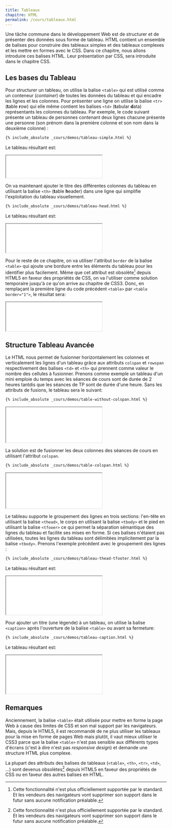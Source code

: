 ```yaml
---
title: Tableaux
chapitre: HTML
permalink: /cours/tableaux.html
---
```


Une tâche commune dans le développement Web est de structurer et de présenter
des données sous forme de tableau. HTML contient un ensemble de balises pour
construire des tableaux simples et des tableaux complexes et les mettre en
formes avec le CSS. Dans ce chapitre, nous allons introduire ces balises HTML.
Leur présentation par CSS, sera introduite dans le chapitre CSS.

Les bases du Tableau
--------------------

Pour structurer un tableau, on utilise la balise `<table>` qui est utilisé
comme un conteneur (_container_) de toutes les données du tableau et qui
encadre les lignes et les colonnes. Pour présenter une ligne on utilise la
balise `<tr>` (**t**able **r**ow) qui elle même contient les balises `<td>`
(**t**abular **d**ata) représentants les colonnes du tableau. Par exemple, le
code suivant présente un tableau de personnes contenant deux lignes chacune
présente une personne (son prénom dans la première colonne et son nom dans la
deuxième colonne) :

```html
{% include_absolute _cours/demos/tableau-simple.html %}
```

Le tableau résultant est:

<p>
  <iframe height='70' scrolling='no' src='demos/tableau-simple.html'></iframe>
</p>

On va maintenant ajouter le titre des différentes colonnes du tableau en
utilisant la balise `<th>` (**t**able **h**eader) dans une ligne qui simplifie
l'exploitation du tableau visuellement.

```html
{% include_absolute _cours/demos/tableau-head.html %}
```

Le tableau résultant est:

<p>
  <iframe height='90' scrolling='no' src='demos/tableau-head.html'></iframe>
</p>

Pour le reste de ce chapitre, on va utiliser l'attribut `border` de la balise
`<table>` qui ajoute une bordure entre les éléments du tableau pour les
identifier plus facilement.  Même que cet attribut est obsolète[^obsolete]
depuis HTML5 en faveur des propriétés de CSS, on va l'utiliser comme solution
temporaire jusqu'à ce qu'on arrive au chapitre de CSS3. Donc, en remplaçant la
première ligne du code précédent `<table>` par `<table border="1">`, le
résultat sera:

<p>
  <iframe height='90' scrolling='no' src='demos/tableau-head-with-border.html'></iframe>
</p>

Structure Tableau Avancée
-------------------------

Le HTML nous permet de fusionner horizontalement les colonnes et verticalement
les lignes d'un tableau grâce aux attributs `colspan` et `rowspan`
respectivement des balises `<td>` et `<th>` qui prennent comme valeur le nombre
des cellules à fusionner. Prenons comme exemple un tableau d'un mini emploie du
temps avec les séances de cours sont de durée de 2 heures tantdis que les
séances de TP sont de durée d'une heure. Sans les attributs de fusions, le
tableau sera le suivant:

```html
{% include_absolute _cours/demos/table-without-colspan.html %}
```

<p>
  <iframe height='110' scrolling='no' src='demos/table-without-colspan.html'></iframe>
</p>

La solution est de fusionner les deux colonnes des séances de cours en
utilisant l'attribut `colspan`.


```html
{% include_absolute _cours/demos/table-colspan.html %}
```

<p>
  <iframe height='110' scrolling='no' src='demos/table-colspan.html'></iframe>
</p>


Le tableau supporte le groupement des lignes en trois sections: l'en-tête en
utilisant la balise `<thead>`, le corps en utilisant la balise `<tbody>` et le
pied en utilisant la balise `<tfooer>` ce qui permet la séparation sémantique
des lignes du tableau et facilite ses mises en forme. Si ces balises n'étaient
pas utilisées, toutes les lignes du tableau sont délimitées implicitement par
la balise `<tbody>`. Prenons l'exemple précédent avec le groupement des lignes
:

```html
{% include_absolute _cours/demos/tableau-thead-tfooter.html %}
```

Le tableau résultant est:

<p>
  <iframe height='120' scrolling='no' src='demos/tableau-thead-tfooter.html'></iframe>
</p>

Pour ajouter un titre (une légende) à un tableau, on utilise la balise
`<caption>` après l'ouverture de la balise `<table>` ou avant sa fermeture:

```html
{% include_absolute _cours/demos/tableau-caption.html %}
```

Le tableau résultant est:

<p>
  <iframe height='120' scrolling='no' src='demos/tableau-caption.html'></iframe>
</p>

Remarques
---------

Anciennement, la balise `<table>` était utilisée pour mettre en forme la page
Web à cause des limites de CSS et son mal support par les navigateurs. Mais,
depuis le HTML5, il est recommandé de ne plus utiliser les tableaux pour la
mise en forme de pages Web mais plutôt, il vaut mieux utiliser le CSS3 parce
que la balise `<table>` n'est pas sensible aux différents types d'écrans (c'est
à dire n'est pas _responsive design_) et demande une structure HTML plus
complexe.

La plupart des attributs des balises de tableaux (`<table>`, `<th>`, `<tr>`,
`<td>`, ...) sont devenus obsolètes[^obsolete] depuis HTML5 en faveur des
propriétés de CSS ou en faveur des autres balises en HTML.


[^obsolete]:
    Cette fonctionnalité n'est plus officiellement supportée par le standard.
    Et les vendeurs des navigateurs vont supprimer son support dans le futur
    sans aucune notification préalable.
